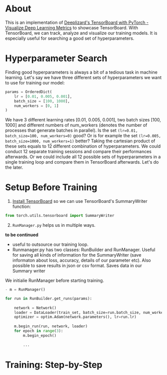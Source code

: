 # About
This is an implementation of [Deeplizard's TensorBoard with PyTorch - Visualize Deep Learning Metrics](https://youtu.be/pSexXMdruFM) to showcase TensorBoard. With TensorBoard, we can track, analyze and visualize our training models. It is especially useful for searching a good set of hyperparameters.

# Hyperparameter Search

Finding good hyperparameters is always a bit of a tedious task in machine learning. Let's say we have three different sets of hyperparameters we want to use for training our model:

```python
params = OrderedDict(
    lr = [0.01, 0.005, 0.001],
    batch_size = [100, 1000],
    num_workers = [0, 1]
)
```

We have 3 different learning rates [0.01, 0.005, 0.001], two batch sizes [100, 1000] and different numbers of num_workers (denotes the number of processes that generate batches in parallel). Is the set `(lr=0.01, batch_size=100, num_workers=0)` good? Or is for example the set `(lr=0.005, batch_size=1000, num_workers=1)` better? Taking the cartesian product of these sets equals to 12 different combination of hyperparameters. We could conduct 12 separate training sessions and compare their performances afterwards. Or we could include all 12 possible sets of hyperparameters in a single training loop and compare them in TensorBoard afterwards. Let's do the later.

# Setup Before Training

1. [Install TensorBoard](https://pytorch.org/docs/stable/tensorboard.html) so we can use TensorBoard's SummaryWriter function:
```python
from torch.utils.tensorboard import SummaryWriter
```
2. `RunManager.py` helps us in multiple ways.

**to be continued**



- useful to outsource our training loop. 
- Runmanager.py has two classes: RunBuilder and RunManager. Useful for saving all kinds of information for the SummaryWriter (save informaton about loss, accuracy, details of our parameter etc). Also possible to save results in json or csv format. Saves data in our Summary writer

We initialie RunManager before starting training. 
```python
- m = RunManager()

for run in RunBuilder.get_runs(params):
    
    network = Network()
    loader = DataLoader(train_set, batch_size=run.batch_size, num_workers=run.num_workers)
    optimizer = optim.Adam(network.parameters(), lr=run.lr)
    
    m.begin_run(run, network, loader)
    for epoch in range(3):
        m.begin_epoch()
        
        ...
 ```
        
 # Training: Step-by-Step
 





